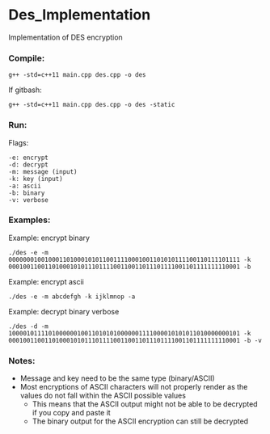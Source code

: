 # Des_Implementation
Implementation of DES encryption

### Compile:

`g++ -std=c++11 main.cpp des.cpp -o des`

If gitbash:

`g++ -std=c++11 main.cpp des.cpp -o des -static`

### Run:

Flags:
```
-e: encrypt
-d: decrypt
-m: message (input)
-k: key (input)
-a: ascii
-b: binary
-v: verbose
```

### Examples:

Example: encrypt binary

`./des -e -m 0000000100100011010001010110011110001001101010111100110111101111 -k 0001001100110100010101110111100110011011101111001101111111110001 -b`

Example: encrypt ascii

`./des -e -m abcdefgh -k ijklmnop -a`

Example: decrypt binary verbose

`./des -d -m 1000010111101000000100110101010000001111000010101011010000000101 -k 0001001100110100010101110111100110011011101111001101111111110001 -b -v`

### Notes:
 * Message and key need to be the same type (binary/ASCII)
 * Most encryptions of ASCII characters will not properly render as the values do not fall within the ASCII possible values
	* This means that the ASCII output might not be able to be decrypted if you copy and paste it
	* The binary output for the ASCII encryption can still be decrypted
